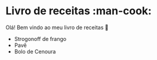 # Livro de receitas :man-cook:

Olá! Bem vindo ao meu livro de receitas :wave:

- Strogonoff de frango
- Pavê
- Bolo de Cenoura